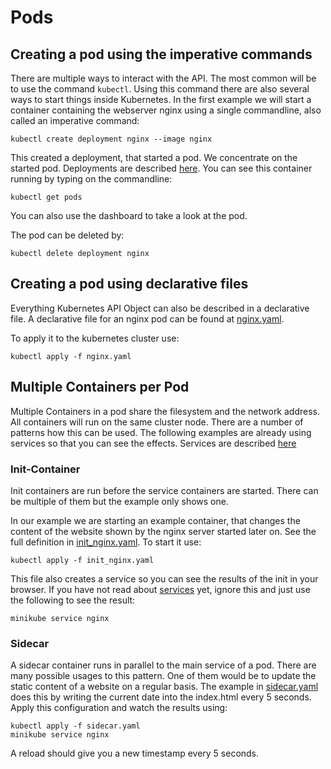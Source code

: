 # Pods

## Creating a pod using the imperative commands

There are multiple ways to interact with the API. The most common will be to use the command `kubectl`. Using this command there are also several ways to start things inside Kubernetes. In the first example we will start a container containing the webserver nginx using a single commandline, also called an imperative command:

```
kubectl create deployment nginx --image nginx
```

This created a deployment, that started a pod. We concentrate on the started pod. Deployments are described [here](../deployments/README.md). 
You can see this container running by typing on the commandline:

```
kubectl get pods
``` 

You can also use the dashboard to take a look at the pod.

The pod can be deleted by:

```
kubectl delete deployment nginx
```

## Creating a pod using declarative files

Everything Kubernetes API Object can also be described in a declarative file. A declarative file for an nginx pod can be found at [nginx.yaml](nginx.yaml).

To apply it to the kubernetes cluster use:

```
kubectl apply -f nginx.yaml
``` 

## Multiple Containers per Pod

Multiple Containers in a pod share the filesystem and the network address. All containers will run on the same cluster node. There are a number of patterns how this can be used. The following examples are already using services so that you can see the effects. Services are described [here](../services/README.md) 

### Init-Container

Init containers are run before the service containers are started. There can be multiple of them but the example only shows one. 

In our example we are starting an example container, that changes the content of the website shown by the nginx server started later on. See the full definition in [init_nginx.yaml](init_nginx.yaml). To start it use:

```
kubectl apply -f init_nginx.yaml
``` 

This file also creates a service so you can see the results of the init in your browser. If you have not read about [services](../services/README.md) yet, ignore this and just use the following to see the result:

```
minikube service nginx
``` 

### Sidecar

A sidecar container runs in parallel to the main service of a pod. There are many possible usages to this pattern. One of them would be to update the static content of a website on a regular basis. The example in [sidecar.yaml](sidecar.yaml) does this by writing the current date into the index.html every 5 seconds. Apply this configuration and watch the results using:

```
kubectl apply -f sidecar.yaml
minikube service nginx
``` 

A reload should give you a new timestamp every 5 seconds.